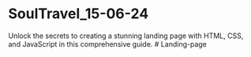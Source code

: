 # SoulTravel_15-06-24
Unlock the secrets to creating a stunning landing page with HTML, CSS, and JavaScript in this comprehensive guide.
#   L a n d i n g - p a g e  
 